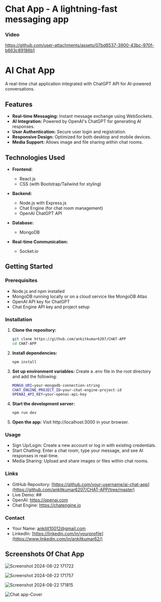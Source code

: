 # Chat App - A lightning-fast messaging app

### Video 

https://github.com/user-attachments/assets/07bd8537-3900-43bc-970f-b663c89186b1


# AI Chat App

A real-time chat application integrated with ChatGPT API for AI-powered conversations.

## Features

- **Real-time Messaging:** Instant message exchange using WebSockets.
- **AI Integration:** Powered by OpenAI's ChatGPT for generating AI responses.
- **User Authentication:** Secure user login and registration.
- **Responsive Design:** Optimized for both desktop and mobile devices.
- **Media Support:** Allows image and file sharing within chat rooms.

## Technologies Used

- **Frontend:**
  - React.js
  - CSS (with Bootstrap/Tailwind for styling)
  
- **Backend:**
  - Node.js with Express.js
  - Chat Engine (for chat room management)
  - OpenAI ChatGPT API

- **Database:**
  - MongoDB

- **Real-time Communication:**
  - Socket.io

## Getting Started

### Prerequisites

- Node.js and npm installed
- MongoDB running locally or on a cloud service like MongoDB Atlas
- OpenAI API key for ChatGPT
- Chat Engine API key and project setup

### Installation

1. **Clone the repository:**
   ```bash
   git clone https://github.com/ankitkumar6207/CHAT-APP
   cd CHAT-APP

2. **Install dependencies:**
   ```bash
   npm install

3. **Set up environment variables:**
   Create a .env file in the root directory and add the following:
   ```bash
   MONGO_URI=your-mongodb-connection-string
   CHAT_ENGINE_PROJECT_ID=your-chat-engine-project-id
   OPENAI_API_KEY=your-openai-api-key

4. **Start the development server:**
   ```bash
   npm run dev

4. **Open the app:**
   Visit http://localhost:3000 in your browser.


### Usage

 - Sign Up/Login: Create a new account or log in with existing credentials.
 - Start Chatting: Enter a chat room, type your message, and see AI responses in real-time.
 - Media Sharing: Upload and share images or files within chat rooms.

### Links
 - GitHub Repository: [https://github.com/your-username/ai-chat-app](https://github.com/ankitkumar6207/CHAT-APP/tree/master)
 - Live Demo: ##
 - OpenAI: https://openai.com
 - Chat Engine: https://chatengine.io

### Contact
 - Your Name: ankitit10012@gmail.com
 - LinkedIn: [https://linkedin.com/in/yourprofile](https://www.linkedin.com/in/ankitkumar62/)




## Screenshots Of Chat App

![Screenshot 2024-08-22 171722](https://github.com/user-attachments/assets/46fddc0a-19c2-49ca-86f1-9c67eca547f1)

![Screenshot 2024-08-22 171757](https://github.com/user-attachments/assets/e457021a-eeb2-4bc6-8946-8e084d56be4f)

![Screenshot 2024-08-22 171815](https://github.com/user-attachments/assets/d3e34505-0c04-49f3-bc9a-4be7a9839b0c)

![Chat app-Cover](https://github.com/user-attachments/assets/646c869e-8b04-4514-8c27-13175349699b)


